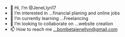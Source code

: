 - 👋 Hi, I’m @JeneLlyn17
- 👀 I’m interested in ...financial planing and online jobs
- 🌱 I’m currently learning ...Freelancing
- 💞️ I’m looking to collaborate on ...website creation
- 📫 How to reach me ...bombetajenellyn@gmail.com

<!---
JeneLlyn17/JeneLlyn17 is a ✨ special ✨ repository because its `README.md` (this file) appears on your GitHub profile.
You can click the Preview link to take a look at your changes.
--->
